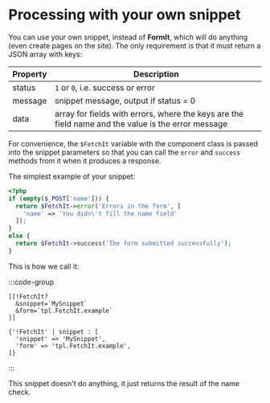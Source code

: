# Processing with your own snippet

You can use your own snippet, instead of **FormIt**, which will do anything (even create pages on the site). The only requirement is that it must return a JSON array with keys:

| Property | Description                                                                                        |
|----------|----------------------------------------------------------------------------------------------------|
| status   | `1` or `0`, i.e. success or error                                                                  |
| message  | snippet message, output if status = 0                                                              |
| data     | array for fields with errors, where the keys are the field name and the value is the error message |

For convenience, the `$FetchIt` variable with the component class is passed into the snippet parameters so that you can call the `error` and `success` methods from it when it produces a response.

The simplest example of your snippet:

```php
<?php
if (empty($_POST['name'])) {
  return $FetchIt->error('Errors in the form', [
    'name' => 'You didn\'t fill the name field'
  ]);
}
else {
  return $FetchIt->success('The form submitted successfully');
}
```

This is how we call it:

:::code-group

```modx
[[!FetchIt?
  &snippet=`MySnippet`
  &form=`tpl.FetchIt.example`
]]
```

```fenom
{'!FetchIt' | snippet : [
  'snippet' => 'MySnippet',
  'form' => 'tpl.FetchIt.example',
]}
```

:::

This snippet doesn't do anything, it just returns the result of the name check.
